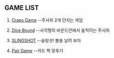 ## GAME LIST

1. [Craps Game](https://beth9955.github.io/html5Game/app/src/craps_game/dice.html)
--주사위 2개 던지는 게임 <br/>

2. [Dice Bound](https://beth9955.github.io/html5Game/app/src/ball_bounce/move_dice.html)
--사각형의 바운드안에서 움직이는 주사위<br/>


3. [SLINGSHOT](https://beth9955.github.io/html5Game/app/src/slingshot/slingshot.html)
--슬링샷! 볼을 날려 보자<br/>

4. [Pair Game](https://beth9955.github.io/html5Game/app/src/pair_game/pair_game.html)
--카드 짝 맞추기<br/>